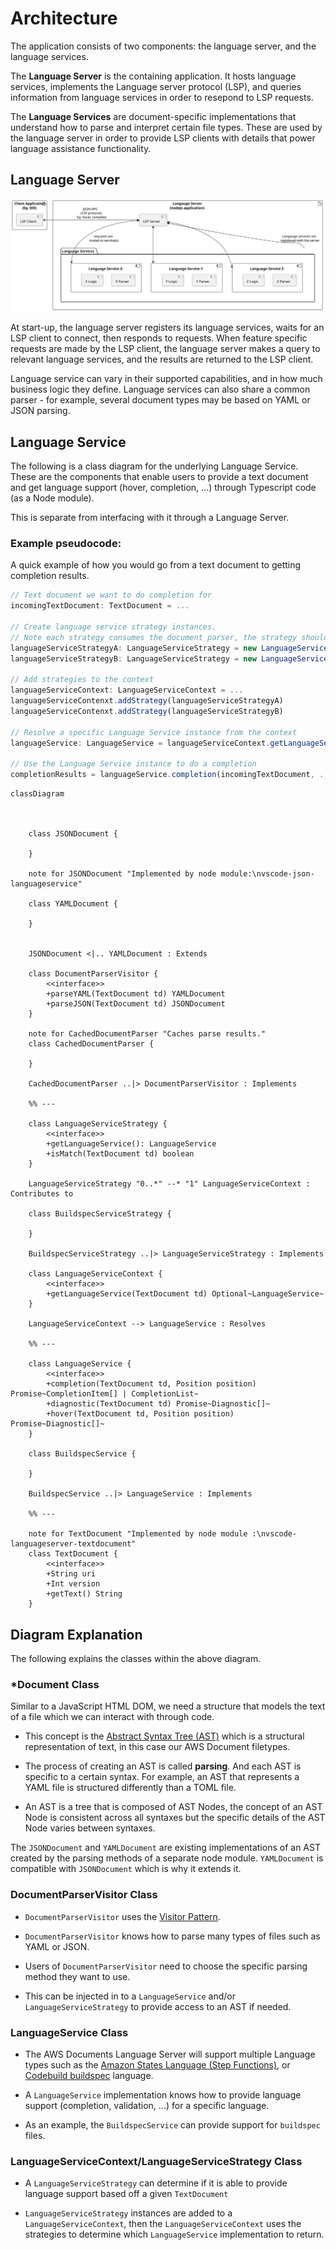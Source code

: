 # Architecture

The application consists of two components: the language server, and the language services.

The **Language Server** is the containing application. It hosts language services, implements the Language server protocol (LSP), and queries information from language services in order to resepond to LSP requests.

The **Language Services** are document-specific implementations that understand how to parse and interpret certain file types. These are used by the language server in order to provide LSP clients with details that power language assistance functionality.

## Language Server

![Langauge server architecture diagram](docs/images/language-server-architecture.svg)

At start-up, the language server registers its language services, waits for an LSP client to connect, then responds to requests. When feature specific requests are made by the LSP client, the language server makes a query to relevant language services, and the results are returned to the LSP client.

Language service can vary in their supported capabilities, and in how much business logic they define. Language services can also share a common parser - for example, several document types may be based on YAML or JSON parsing.

## Language Service

The following is a class diagram for the underlying Language Service.
These are the components that enable users to provide a text document
and get language support (hover, completion, ...) through Typescript code (as a Node module).

This is separate from interfacing with it through a Language Server.

### Example pseudocode:

A quick example of how you would go from a text document
to getting completion results.

```typescript
// Text document we want to do completion for
incomingTextDocument: TextDocument = ...

// Create language service strategy instances.
// Note each strategy consumes the document parser, the strategy should know which parser to use.
languageServiceStrategyA: LanguageServiceStrategy = new LanguageServiceStrategyA()
languageServiceStrategyB: LanguageServiceStrategy = new LanguageServiceStrategyB()

// Add strategies to the context
languageServiceContext: LanguageServiceContext = ...
languageServiceContenxt.addStrategy(languageServiceStrategyA)
languageServiceContenxt.addStrategy(languageServiceStrategyB)

// Resolve a specific Language Service instance from the context
languageService: LanguageService = languageServiceContext.getLanguageService(incomingTextDocument)

// Use the Language Service instance to do a completion
completionResults = languageService.completion(incomingTextDocument, ...)
```

```mermaid
classDiagram



    class JSONDocument {

    }

    note for JSONDocument "Implemented by node module:\nvscode-json-languageservice"

    class YAMLDocument {

    }


    JSONDocument <|.. YAMLDocument : Extends

    class DocumentParserVisitor {
        <<interface>>
        +parseYAML(TextDocument td) YAMLDocument
        +parseJSON(TextDocument td) JSONDocument
    }

    note for CachedDocumentParser "Caches parse results."
    class CachedDocumentParser {

    }

    CachedDocumentParser ..|> DocumentParserVisitor : Implements

    %% ---

    class LanguageServiceStrategy {
        <<interface>>
        +getLanguageService(): LanguageService
        +isMatch(TextDocument td) boolean
    }

    LanguageServiceStrategy "0..*" --* "1" LanguageServiceContext : Contributes to

    class BuildspecServiceStrategy {

    }

    BuildspecServiceStrategy ..|> LanguageServiceStrategy : Implements

    class LanguageServiceContext {
        <<interface>>
        +getLanguageService(TextDocument td) Optional~LanguageService~
    }

    LanguageServiceContext --> LanguageService : Resolves

    %% ---

    class LanguageService {
        <<interface>>
        +completion(TextDocument td, Position position) Promise~CompletionItem[] | CompletionList~
        +diagnostic(TextDocument td) Promise~Diagnostic[]~
        +hover(TextDocument td, Position position) Promise~Diagnostic[]~
    }

    class BuildspecService {

    }

    BuildspecService ..|> LanguageService : Implements

    %% ---

    note for TextDocument "Implemented by node module :\nvscode-languageserver-textdocument"
    class TextDocument {
        <<interface>>
        +String uri
        +Int version
        +getText() String
    }
```

## Diagram Explanation

The following explains the classes within the above diagram.

### \*Document Class

Similar to a JavaScript HTML DOM, we need a structure that models
the text of a file which we can interact with through code.

-   This concept is the [Abstract Syntax Tree (AST)](https://en.wikipedia.org/wiki/Abstract_syntax_tree)
    which is a structural representation of text, in this case
    our AWS Document filetypes.

-   The process of creating an AST is called **parsing**. And each AST
    is specific to a certain syntax. For example, an AST that represents
    a YAML file is structured differently than a TOML file.

-   An AST is a tree that is composed of AST Nodes, the concept
    of an AST Node is consistent across all syntaxes but the specific
    details of the AST Node varies between syntaxes.

The `JSONDocument` and `YAMLDocument` are existing implementations
of an AST created by the parsing methods of a separate node module.
`YAMLDocument` is compatible with `JSONDocument` which is why it
extends it.

### DocumentParserVisitor Class

-   `DocumentParserVisitor` uses the [Visitor Pattern](https://refactoring.guru/design-patterns/visitor).

-   `DocumentParserVisitor` knows how to parse many types of files such as YAML or JSON.

-   Users of `DocumentParserVisitor` need to choose the specific parsing method they want to use.

-   This can be injected in to a `LanguageService` and/or `LanguageServiceStrategy` to provide access
    to an AST if needed.

### LanguageService Class

-   The AWS Documents Language Server will support multiple Language types such as the
    [Amazon States Language (Step Functions)](https://states-language.net/spec.html),
    or [Codebuild buildspec](https://docs.aws.amazon.com/codebuild/latest/userguide/build-spec-ref.html) language.

-   A `LanguageService` implementation knows how to provide language support (completion, validation, ...)
    for a specific language.

-   As an example, the `BuildspecService` can provide support for `buildspec` files.

### LanguageServiceContext/LanguageServiceStrategy Class

-   A `LanguageServiceStrategy` can determine if it is able to provide language support based off a given `TextDocument`

-   `LanguageServiceStrategy` instances are added to a `LanguageServiceContext`, then the `LanguageServiceContext` uses the strategies
    to determine which `LanguageService` implementation to return.
